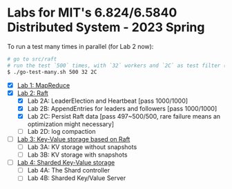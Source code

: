 # Labs for MIT's 6.824/6.5840 Distributed System - 2023 Spring

To run a test many times in parallel (for Lab 2 now):

```bash
# go to src/raft
# run the test `500` times, with `32` workers and `2C` as test filter (i.e., value passed to `go test`'s `-run` flag)
$ ./go-test-many.sh 500 32 2C
```

- [x] [Lab 1: MapReduce](https://pdos.csail.mit.edu/6.824/labs/lab-mr.html)
- [x] [Lab 2: Raft](https://pdos.csail.mit.edu/6.824/labs/lab-raft.html)
  - [x] Lab 2A: LeaderElection and Heartbeat [pass 1000/1000]
  - [x] Lab 2B: AppendEntries for leaders and followers [pass 1000/1000]
  - [x] Lab 2C: Persist Raft data [pass 497~500/500, rare failure means an optimization might necessary]
  - [ ] Lab 2D: log compaction
- [ ] [Lab 3: Key-Value storage based on Raft](https://pdos.csail.mit.edu/6.824/labs/lab-kvraft.html)
  - [ ] Lab 3A: KV storage without snapshots
  - [ ] Lab 3B: KV storage with snapshots
- [ ] [Lab 4: Sharded Key-Value storage](https://pdos.csail.mit.edu/6.824/labs/lab-shard.html)
  - [ ] Lab 4A: The Shard controller
  - [ ] Lab 4B: Sharded Key/Value Server

